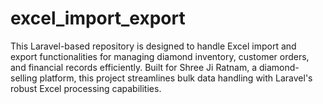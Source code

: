 # excel_import_export
This Laravel-based repository is designed to handle Excel import and export functionalities for managing diamond inventory, customer orders, and financial records efficiently. Built for Shree Ji Ratnam, a diamond-selling platform, this project streamlines bulk data handling with Laravel's robust Excel processing capabilities.
